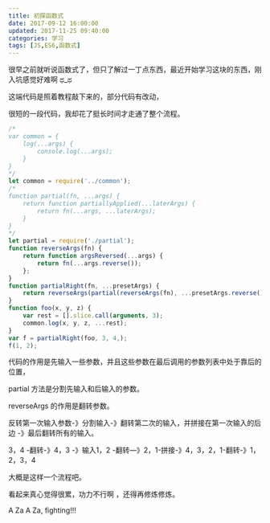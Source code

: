 ```yaml
---
title: 初探函数式
date: 2017-09-12 16:00:00
updated: 2017-11-25 09:40:00
categories: 学习
tags: [JS,ES6,函数式]
---
```

很早之前就听说函数式了，但只了解过一丁点东西，最近开始学习这块的东西，刚入坑感觉好难啊 ಥ_ಥ
<!--more-->
这端代码是照着教程敲下来的，部分代码有改动，

很短的一段代码，我却花了挺长时间才走通了整个流程。
```javascript
/*
var common = {
    log(...args) {
        console.log(...args);
    }
}
*/
let common = require('../common');
/*
function partial(fn, ...args) {
    return function partiallyApplied(...laterArgs) {
        return fn(...args, ...laterArgs);
    }
}
*/
let partial = require('./partial');
function reverseArgs(fn) {
    return function argsReversed(...args) {
        return fn(...args.reverse());
    };
}
function partialRight(fn, ...presetArgs) {
    return reverseArgs(partial(reverseArgs(fn), ...presetArgs.reverse()))
}
function foo(x, y, z) {
    var rest = [].slice.call(arguments, 3);
    common.log(x, y, z, ...rest);
}
var f = partialRight(foo, 3, 4,);
f(1, 2);
```
代码的作用是先输入一些参数，并且这些参数在最后调用的参数列表中处于靠后的位置，

partial 方法是分割先输入和后输入的参数。

reverseArgs 的作用是翻转参数。

反转第一次输入参数-》分割输入-》翻转第二次的输入，并拼接在第一次输入的后边 -》最后翻转所有的输入。

3，4 -翻转-》4，3 -》输入1，2 -翻转—》2，1-拼接-》4，3，2，1-翻转-》1，2，3，4

大概是这样一个流程吧。

看起来真心觉得很累，功力不行啊 ，还得再修炼修炼。

A Za A Za, fighting!!!